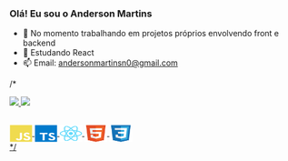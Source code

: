 ### Olá! Eu sou o Anderson Martins 

- 🔭 No momento trabalhando em projetos próprios envolvendo front e backend
- 🌱 Estudando React
- 📫 Email: andersonmartinsn0@gmail.com

/*<div>
  <a href='https://github.com/AndersonXth'>
  <img height='180em' src="https://github-readme-stats.vercel.app/api?username=AndersonXth&show_icons=true&theme=dark&include_all_commits=true&count_private=true"/>
  <img height='180em' src="https://github-readme-stats.vercel.app/api/top-langs?username=AndersonXth&layout=compact&langs_count=16&theme=dark"/>
</div>
<div style="display: inline_block"><br>
  <img align="center" alt="Js" height="30" width="40" src="https://raw.githubusercontent.com/devicons/devicon/master/icons/javascript/javascript-plain.svg">
  <img align="center" alt="Ts" height="30" width="40" src="https://raw.githubusercontent.com/devicons/devicon/master/icons/typescript/typescript-plain.svg">
  <img align="center" alt="React" height="30" width="40" src="https://raw.githubusercontent.com/devicons/devicon/master/icons/react/react-original.svg">
  <img align="center" alt="HTML" height="30" width="40" src="https://raw.githubusercontent.com/devicons/devicon/master/icons/html5/html5-original.svg">
  <img align="center" alt="CSS" height="30" width="40" src="https://raw.githubusercontent.com/devicons/devicon/master/icons/css3/css3-original.svg">
</div>
*/

